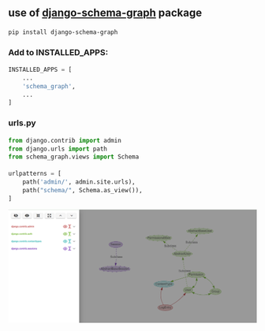 ## use of [django-schema-graph](https://github.com/meshy/django-schema-graph/tree/master#django-schema-graph) package



```bash
pip install django-schema-graph
```

### Add to INSTALLED_APPS:
```python
INSTALLED_APPS = [
    ...
    'schema_graph',
    ...
]
```

### urls.py
```python
from django.contrib import admin
from django.urls import path
from schema_graph.views import Schema

urlpatterns = [
    path('admin/', admin.site.urls),
    path("schema/", Schema.as_view()),
]
```

![Schema Default Django](./readme%20images/1.png "Schema Default Django")
